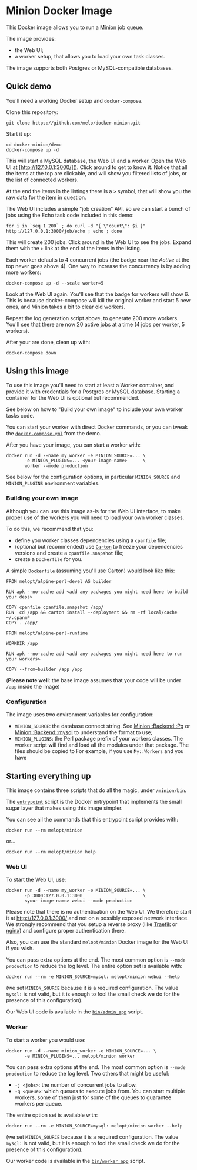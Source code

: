 # Minion Docker Image

This Docker image allows you to run a [Minion](https://metacpan.org/pod/Minion) job queue.

The image provides:

* the Web UI;
* a worker setup, that allows you to load your own task classes.

The image supports both Postgres or MySQL-compatible databases.


## Quick demo

You'll need a working Docker setup and `docker-compose`.

Clone this repository:

    git clone https://github.com/melo/docker-minion.git

Start it up:

    cd docker-minion/demo
    docker-compose up -d

This will start a MySQL database, the Web UI and a worker. Open the Web UI at [http://127.0.0.1:3000/](). Click around to get to know it. Notice that all the items at the top are clickable, and will show you filtered lists of jobs, or the list of connected workers.

At the end the items in the listings there is a `>` symbol, that will show you the raw data for the item in question.

The Web UI includes a simple "job creation" API, so we can start a bunch of jobs using the Echo task code included in this demo:

    for i in `seq 1 200` ; do curl -d "{ \"count\": $i }" http://127.0.0.1:3000/job/echo ; echo ; done

This will create 200 jobs. Click around in the Web UI to see the jobs. Expand them with the `>` link at the end of the items in the listing.

Each worker defaults to 4 concurrent jobs (the badge near the _Active_ at the top never goes above 4). One way to increase the concurrency is by adding more workers:

    docker-compose up -d --scale worker=5

Look at the Web UI again. You'll see that the badge for workers will show 6. This is because docker-compose will kill the original worker and start 5 new ones, and Minion takes a bit to clear old workers.

Repeat the log generation script above, to generate 200 more workers. You'll see that there are now 20 active jobs at a time (4 jobs per worker, 5 workers).

After your are done, clean up with:

    docker-compose down


## Using this image

To use this image you'll need to start at least a Worker container, and provide it with credentials for a Postgres or MySQL database. Starting a container for the Web UI is optional but recommended.

See below on how to "Build your own image" to include your own worker tasks code.

You can start your worker with direct Docker commands, or you can tweak the [`docker-compose.yml`](https://github.com/melo/docker-minion/blob/master/demo/docker-compose.yml) from the demo.

After you have your image, you can start a worker with:

    docker run -d --name my_worker -e MINION_SOURCE=... \
           -e MINION_PLUGINS=... <your-image-name>      \
           worker --mode production

See below for the configuration options, in particular `MINION_SOURCE` and `MINION_PLUGINS` environment variables.



### Building your own image

Although you can use this image as-is for the Web UI interface, to make proper use of the workers you will need to load your own worker classes.

To do this, we recommend that you:

* define you worker classes dependencies using a `cpanfile` file;
* (optional but recommended) use [`Carton`](https://metacpan.org/pod/Carton) to freeze your dependencies versions and create a `cpanfile.snapshot` file;
* create a `Dockerfile` for you.

A simple `Dockerfile` (assuming you'll use Carton) would look like this:

```
FROM melopt/alpine-perl-devel AS builder

RUN apk --no-cache add <add any packages you might need here to build your deps>

COPY cpanfile cpanfile.snapshot /app/
RUN  cd /app && carton install --deployment && rm -rf local/cache ~/.cpanm*
COPY . /app/

FROM melopt/alpine-perl-runtime

WORKDIR /app

RUN apk --no-cache add <add any packages you might need here to run your workers>

COPY --from=builder /app /app
```

(**Please note well**: the base image assumes that your code will be under `/app` inside the image)


### Configuration

The image uses two environment variables for configuration:

* `MINION_SOURCE`: the database connect string. See [Minion::Backend::Pg](https://metacpan.org/pod/Minion::Backend::Pg) or  [Minion::Backend::mysql](https://metacpan.org/pod/Minion::Backend::mysql) to understand the format to use;
* `MINION_PLUGINS`: the Perl package prefix of your workers classes. The worker script will find and load all the modules under that package. The files should be copied to For example, if you use `My::Workers` and you have 


## Starting everything up

This image contains three scripts that do all the magic, under `/minion/bin`.

The [`entrypoint`](https://github.com/melo/docker-minion/blob/master/bin/entrypoint) script is the Docker entrypoint that implements the small sugar layer that makes using this image simpler.

You can see all the commands that this entrypoint script provides with:

    docker run --rm melopt/minion

or...

    docker run --rm melopt/minion help

### Web UI

To start the Web UI, use:

    docker run -d --name my_worker -e MINION_SOURCE=... \
           -p 3000:127.0.0.1:3000                       \
           <your-image-name> webui --mode production

Please note that there is no authentication on the Web UI. We therefore start it at http://127.0.0.1:3000/ and not on a possibly exposed network interface. We strongly recommend that you setup a reverse proxy (like [Traefik](https://traefik.io "Traefik - The Cloud Native Edge Router") or [nginx](https://www.nginx.org/ "NGINX | High Performance Load Balancer, Web Server, &amp; Reverse Proxy")) and configure proper authentication there.

Also, you can use the standard `melopt/minion` Docker image for the Web UI if you wish.

You can pass extra options at the end. The most common option is `--mode production` to reduce the log level. The entire option set is available with:

    docker run --rm -e MINION_SOURCE=mysql: melopt/minion webui --help

(we set `MINION_SOURCE` because it is a required configuration. The value `mysql:` is not valid, but it is enough to fool the small check we do for the presence of this configuration).

Our Web UI code is available in the [`bin/admin_app`](https://github.com/melo/docker-minion/blob/master/bin/admin_app) script.

### Worker

To start a worker you would use:

    docker run -d --name minion_worker -e MINION_SOURCE=... \
           -e MINION_PLUGINS=... melopt/minion worker

You can pass extra options at the end. The most common option is `--mode production` to reduce the log level. Two others that might be useful:

* `-j <jobs>`: the number of concurrent jobs to allow.
* `-q <queue>`: which queues to execute jobs from. You can start multiple workers, some of them just for some of the queues to guarantee workers per queue.

The entire option set is available with:

    docker run --rm -e MINION_SOURCE=mysql: melopt/minion worker --help

(we set `MINION_SOURCE` because it is a required configuration. The value `mysql:` is not valid, but it is enough to fool the small check we do for the presence of this configuration).

Our worker code is available in the [`bin/worker_app`](https://github.com/melo/docker-minion/blob/master/bin/worker_app) script.
